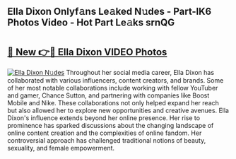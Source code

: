 ## Ella Dixon Onlyf𝚊ns Le𝚊ked N𝚞des - Part-lK6 Photos Video - Hot Part Le𝚊ks srnQG

# <h2><a href="http://ab90549.deff.icu/?id=Ella+Dixon">🔗 New 👉🔴 Ella Dixon VIDEO Photos</a></h2>

[![Ella Dixon N𝚞des](https://i.imgur.com/rIISA9y.gif)](http://ab90549.deff.icu/?id=Ella+Dixon)
Throughout her social media career, Ella Dixon has collaborated with various influencers, content creators, and brands. Some of her most notable collaborations include working with fellow YouTuber and gamer, Chance Sutton, and partnering with companies like Boost Mobile and Nike. These collaborations not only helped expand her reach but also allowed her to explore new opportunities and creative avenues. Ella Dixon's influence extends beyond her online presence. Her rise to prominence has sparked discussions about the changing landscape of online content creation and the complexities of online fandom. Her controversial approach has challenged traditional notions of beauty, sexuality, and female empowerment.
